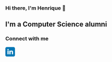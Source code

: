 ### Hi there, I'm Henrique 👋


## I'm a Computer Science alumni


### Connect with me

<a href="https://www.linkedin.com/in/henrique-matheus-alves-nunes-01a8041b3/" target="_blank"><img align="center" alt="LinkedIn" width="30px" src="/Assets/linkedin.svg"/></a>
